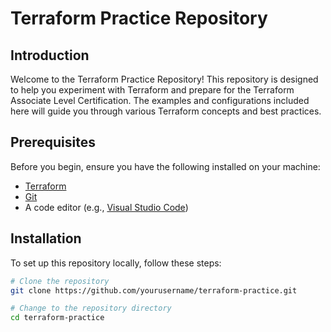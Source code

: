 # Terraform Practice Repository

## Introduction
Welcome to the Terraform Practice Repository! This repository is designed to help you experiment with Terraform and prepare for the Terraform Associate Level Certification. The examples and configurations included here will guide you through various Terraform concepts and best practices.

## Prerequisites
Before you begin, ensure you have the following installed on your machine:
- [Terraform](https://www.terraform.io/downloads.html)
- [Git](https://git-scm.com/downloads)
- A code editor (e.g., [Visual Studio Code](https://code.visualstudio.com/))

## Installation
To set up this repository locally, follow these steps:

```sh
# Clone the repository
git clone https://github.com/yourusername/terraform-practice.git

# Change to the repository directory
cd terraform-practice
